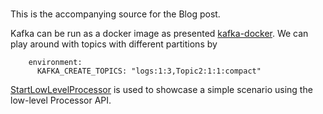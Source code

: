 ### 
This is the accompanying source for the Blog post.

Kafka can be run as a docker image as presented [kafka-docker](https://github.com/wurstmeister/kafka-docker).
We can play around with topics with different partitions by
```
    environment:
      KAFKA_CREATE_TOPICS: "logs:1:3,Topic2:1:1:compact"
```

[StartLowLevelProcessor](https://github.com/balamaci/blog-kafka-streams/blob/master/src/main/java/com/balamaci/kafka/streams/StartLowLevelProcessor.java) is used to showcase a simple scenario using the low-level Processor API.

